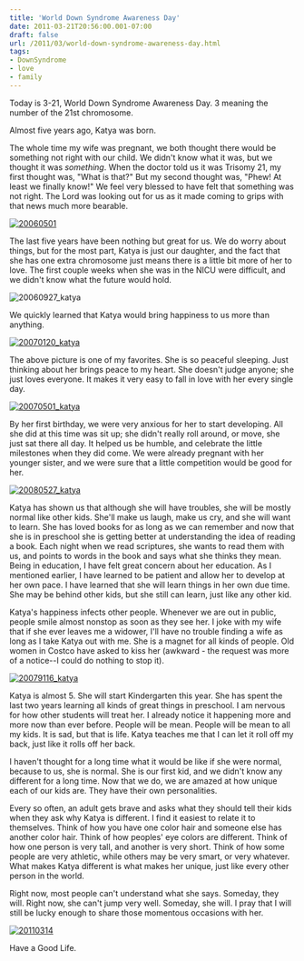 ```yaml
---
title: 'World Down Syndrome Awareness Day'
date: 2011-03-21T20:56:00.001-07:00
draft: false
url: /2011/03/world-down-syndrome-awareness-day.html
tags: 
- DownSyndrome
- love
- family
---
```


Today is 3-21, World Down Syndrome Awareness Day. 3 meaning the number of the 21st chromosome. 

Almost five years ago, Katya was born. 

The whole time my wife was pregnant, we both thought there would be something not right with our child. We didn't know what it was, but we thought it was _something_. When the doctor told us it was Trisomy 21, my first thought was, "What is that?" But my second thought was, "Phew! At least we finally know!" We feel very blessed to have felt that something was not right. The Lord was looking out for us as it made coming to grips with that news much more bearable. 

[![20060501](http://posterous.com/getfile/files.posterous.com/temp-2011-03-21/aBIpfEnxepBcDshjCGpHadBwmDFFivgIGszbwnJDlcgAfFcEvltGwFBvAwwD/20060501.JPG.scaled500.jpg)](http://posterous.com/getfile/files.posterous.com/temp-2011-03-21/aBIpfEnxepBcDshjCGpHadBwmDFFivgIGszbwnJDlcgAfFcEvltGwFBvAwwD/20060501.JPG.scaled1000.jpg)

The last five years have been nothing but great for us. We do worry about things, but for the most part, Katya is just our daughter, and the fact that she has one extra chromosome just means there is a little bit more of her to love. The first couple weeks when she was in the NICU were difficult, and we didn't know what the future would hold. 

![20060927_katya](http://posterous.com/getfile/files.posterous.com/temp-2011-03-21/ktfCwAslcejunxtivjACDruqoJBrAetrFsAmHafxEedrrhzuuCtcqxnayntl/20060927_Katya.JPG.scaled500.jpg)

We quickly learned that Katya would bring happiness to us more than anything. 

[![20070120_katya](http://posterous.com/getfile/files.posterous.com/temp-2011-03-21/uCqnDnyhaCCEwuvpGzFeihCdCEEJHaigvstoptHsfsnhFiCjiCItdhryccgH/20070120_katya.jpg.scaled500.jpg)](http://posterous.com/getfile/files.posterous.com/temp-2011-03-21/uCqnDnyhaCCEwuvpGzFeihCdCEEJHaigvstoptHsfsnhFiCjiCItdhryccgH/20070120_katya.jpg.scaled1000.jpg)

The above picture is one of my favorites. She is so peaceful sleeping. Just thinking about her brings peace to my heart. She doesn't judge anyone; she just loves everyone. It makes it very easy to fall in love with her every single day. 

[![20070501_katya](http://posterous.com/getfile/files.posterous.com/temp-2011-03-21/cnnnJbkliGgfcChJxHGxejgyADuIHrpzdhqicfatjGfGfnlhDgviHcGJeDGr/20070501_Katya.JPG.scaled500.jpg)](http://posterous.com/getfile/files.posterous.com/temp-2011-03-21/cnnnJbkliGgfcChJxHGxejgyADuIHrpzdhqicfatjGfGfnlhDgviHcGJeDGr/20070501_Katya.JPG.scaled1000.jpg)

By her first birthday, we were very anxious for her to start developing. All she did at this time was sit up; she didn't really roll around, or move, she just sat there all day. It helped us be humble, and celebrate the little milestones when they did come. We were already pregnant with her younger sister, and we were sure that a little competition would be good for her. 

[![20080527_katya](http://posterous.com/getfile/files.posterous.com/temp-2011-03-21/odphhjExqDxIvpFcEAJtFilfgiIDkaJeEijyuEBmHwBgmdBIwiAwdzHlIHcd/20080527_Katya.JPG.scaled500.jpg)](http://posterous.com/getfile/files.posterous.com/temp-2011-03-21/odphhjExqDxIvpFcEAJtFilfgiIDkaJeEijyuEBmHwBgmdBIwiAwdzHlIHcd/20080527_Katya.JPG.scaled1000.jpg)

Katya has shown us that although she will have troubles, she will be mostly normal like other kids. She'll make us laugh, make us cry, and she will want to learn. She has loved books for as long as we can remember and now that she is in preschool she is getting better at understanding the idea of reading a book. Each night when we read scriptures, she wants to read them with us, and points to words in the book and says what she thinks they mean. Being in education, I have felt great concern about her education. As I mentioned earlier, I have learned to be patient and allow her to develop at her own pace. I have learned that she will learn things in her own due time. She may be behind other kids, but she still can learn, just like any other kid. 

Katya's happiness infects other people. Whenever we are out in public, people smile almost nonstop as soon as they see her. I joke with my wife that if she ever leaves me a widower, I'll have no trouble finding a wife as long as I take Katya out with me. She is a magnet for all kinds of people. Old women in Costco have asked to kiss her (awkward - the request was more of a notice--I could do nothing to stop it).  

[![20079116_katya](http://posterous.com/getfile/files.posterous.com/temp-2011-03-21/AAwHzxnmchjHnasvklAimBgfkhmfdkAzdhqlIlsvgfewimjyiBdygGwHumHa/20079116_Katya.JPG.scaled500.jpg)](http://posterous.com/getfile/files.posterous.com/temp-2011-03-21/AAwHzxnmchjHnasvklAimBgfkhmfdkAzdhqlIlsvgfewimjyiBdygGwHumHa/20079116_Katya.JPG.scaled1000.jpg)

Katya is almost 5. She will start Kindergarten this year. She has spent the last two years learning all kinds of great things in preschool. I am nervous for how other students will treat her. I already notice it happening more and more now than ever before. People will be mean. People will be mean to all my kids. It is sad, but that is life. Katya teaches me that I can let it roll off my back, just like it rolls off her back. 

I haven't thought for a long time what it would be like if she were normal, because to us, she is normal. She is our first kid, and we didn't know any different for a long time. Now that we do, we are amazed at how unique each of our kids are. They have their own personalities. 

Every so often, an adult gets brave and asks what they should tell their kids when they ask why Katya is different. I find it easiest to relate it to themselves. Think of how you have one color hair and someone else has another color hair. Think of how peoples' eye colors are different. Think of how one person is very tall, and another is very short. Think of how some people are very athletic, while others may be very smart, or very whatever. What makes Katya different is what makes her unique, just like every other person in the world.

Right now, most people can't understand what she says. Someday, they will. Right now, she can't jump very well. Someday, she will. I pray that I will still be lucky enough to share those momentous occasions with her.   

[![20110314](http://posterous.com/getfile/files.posterous.com/temp-2011-03-21/yEGrqvxvvIBBjlmHzsynoGgknGgBJbHwHcHejcbumjJIaopFEjrGaErwbdnp/20110314.jpg.scaled500.jpg)](http://posterous.com/getfile/files.posterous.com/temp-2011-03-21/yEGrqvxvvIBBjlmHzsynoGgknGgBJbHwHcHejcbumjJIaopFEjrGaErwbdnp/20110314.jpg.scaled1000.jpg)

Have a Good Life.
